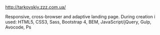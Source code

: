http://tarkovskiy.zzz.com.ua/

Responsive, cross-browser and adaptive landing page. 
During creation i used: HTML5, CSS3, Sass, Bootstrap 4, BEM, JavaScript/jQuery, Gulp, Avocode, Ps
